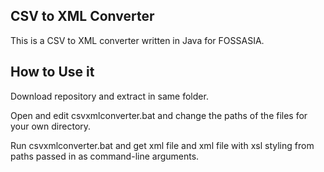 CSV to XML Converter
----------------------
This is a CSV to XML converter written in Java for FOSSASIA.

How to Use it
--------------

Download repository and extract in same folder.

Open and edit csvxmlconverter.bat and change the paths of the files for your own directory.

Run csvxmlconverter.bat and get xml file and xml file with xsl styling from paths passed in as command-line arguments.

